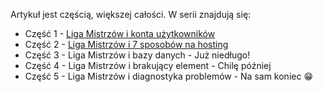 Artykuł jest częścią, większej całości. W serii znajdują się:
- Część 1 - [Liga Mistrzów i konta użytkowników](https://poznajazure.pl/blog/champions-league/liga-mistrzow-i-konta-uzytkownikow/)
- Część 2 - [Liga Mistrzów i 7 sposobów na hosting](https://poznajazure.pl/blog/champions-league/liga-mistrzow-i-konta-uzytkownikow/)
- Część 3 - Liga Mistrzów i bazy danych - Już niedługo!
- Część 4 - Liga Mistrzów i brakujący element - Chilę później
- Część 5 - Liga Mistrzów i diagnostyka problemów - Na sam koniec 😁
